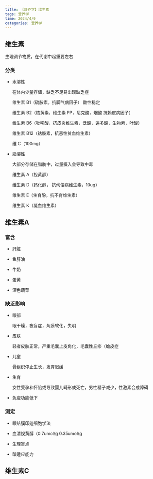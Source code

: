 ```yaml
---
title: 【营养学】维生素
tags: 营养学
time: 2024/4/9
categories: 营养学
---
```


## 维生素

生理调节物质，在代谢中起重要左右

### 分类

- 水溶性

  在体内少量存储，缺乏不足易出现缺乏症

  维生素 B1（硫胺素，抗脚气病因子） 酸性稳定

  维生素 B2（核黄素，维生素 PP，尼克酸，烟酸 抗赖皮病因子）

  维生素 B6（吡哆酸，抗皮炎维生素，泛酸，遍多酸，生物素，叶酸）

  维生素 B12（钴胺素，抗恶性贫血维生素）

  维 C（100mg）

- 脂溶性

  大部分存储在脂肪中，过量摄入会导致中毒

  维生素 A（视黄醇）

  维生素 D（钙化醇， 抗佝偻病维生素，10ug）

  维生素 E（生育酚，抗不育维生素）

  维生素 K（凝血维生素）

## 维生素A

### 富含

- 肝脏

- 鱼肝油

- 牛奶

- 蛋黄

- 深色蔬菜

### 缺乏影响

- 眼部

  眼干燥，夜盲症，角膜软化，失明

- 皮肤

  轻者皮肤正常，严重毛囊上皮角化，毛囊性丘疹（蟾皮症

- 儿童

  骨组织停止生长，发育迟缓

- 生育

  女性受孕和怀胎或导致婴儿畸形或死亡，男性精子减少，性激素合成障碍

- 免疫功能低下

### 测定

- 眼结膜印迹细胞学法

- 血清视黄醇（0.7umol/g 0.35umol/g

- 生理盲点

- 暗适应能力

## 维生素C

